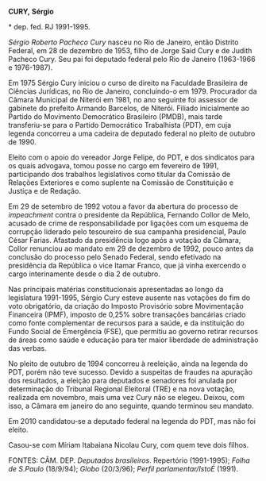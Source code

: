 **CURY,** **Sérgio**

\* dep. fed. RJ 1991-1995.

*Sérgio Roberto Pacheco Cury* nasceu no Rio de Janeiro, então Distrito
Federal, em 28 de dezembro de 1953, filho de Jorge Said Cury e de Judith
Pacheco Cury. Seu pai foi deputado federal pelo Rio de Janeiro
(1963-1966 e 1976-1987).

Em 1975 Sérgio Cury iniciou o curso de direito na Faculdade Brasileira
de Ciências Jurídicas, no Rio de Janeiro, concluindo-o em 1979.
Procurador da Câmara Municipal de Niterói em 1981, no ano seguinte foi
assessor de gabinete do prefeito Armando Barcelos, de Niterói. Filiado
inicialmente ao Partido do Movimento Democrático Brasileiro (PMDB), mais
tarde transferiu-se para o Partido Democrático Trabalhista (PDT), em
cuja legenda concorreu a uma cadeira de deputado federal no pleito de
outubro de 1990.

Eleito com o apoio do vereador Jorge Felipe, do PDT, e dos sindicatos
para os quais advogava, tomou posse no cargo em fevereiro de 1991,
participando dos trabalhos legislativos como titular da Comissão de
Relações Exteriores e como suplente na Comissão de Constituição e
Justiça e de Redação.

Em 29 de setembro de 1992 votou a favor da abertura do processo de
*impeachment* contra o presidente da República, Fernando Collor de Melo,
acusado de crime de responsabilidade por ligações com um esquema de
corrupção liderado pelo tesoureiro de sua campanha presidencial, Paulo
César Farias. Afastado da presidência logo após a votação da Câmara,
Collor renunciou ao mandato em 29 de dezembro de 1992, pouco antes da
conclusão do processo pelo Senado Federal, sendo efetivado na
presidência da República o vice Itamar Franco, que já vinha exercendo o
cargo interinamente desde o dia 2 de outubro.

Nas principais matérias constitucionais apresentadas ao longo da
legislatura 1991-1995, Sérgio Cury esteve ausente nas votações do fim do
voto obrigatório, da criação do Imposto Provisório sobre Movimentação
Financeira (IPMF), imposto de 0,25% sobre transações bancárias criado
como fonte complementar de recursos para a saúde, e da instituição do
Fundo Social de Emergência (FSE), que permitiu ao governo retirar
recursos de áreas como saúde e educação para ter maior liberdade de
administração das verbas.

No pleito de outubro de 1994 concorreu à reeleição, ainda na legenda do
PDT, porém não teve sucesso. Devido a suspeitas de fraudes na apuração
dos resultados, a eleição para deputados e senadores foi anulada por
determinação do Tribunal Regional Eleitoral (TRE) e na nova votação,
realizada em novembro, mais uma vez Cury não se elegeu. Deixou, com
isso, a Câmara em janeiro do ano seguinte, quando terminou seu mandato.

Em 2010 candidatou-se a deputado federal na legenda do PDT, mas não foi
eleito.

Casou-se com Míriam Itabaiana Nicolau Cury, com quem teve dois filhos.

FONTES: CÂM. DEP. *Deputados brasileiros*. Repertório (1991-1995);
*Folha de S*.*Paulo* (18/9/94); *Globo* (20/3/96); *Perfil
parlamentar/IstoÉ* (1991).
